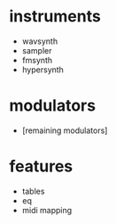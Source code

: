 # instruments

- wavsynth
- sampler
- fmsynth
- hypersynth

# modulators

- [remaining modulators]

# features

- tables
- eq
- midi mapping
